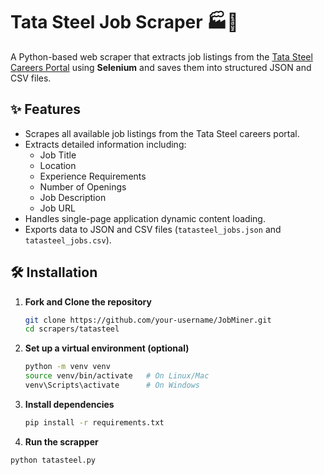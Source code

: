 # Tata Steel Job Scraper 🏭💼

A Python-based web scraper that extracts job listings from the [Tata Steel Careers Portal](https://tatasteel.ripplehire.com/candidate/?token=kYAz91uy1lFDi6FeSiRZ&lang=en&source=CAREERSITE#list) using **Selenium** and saves them into structured JSON and CSV files.

## ✨ Features
- Scrapes all available job listings from the Tata Steel careers portal.
- Extracts detailed information including:
  - Job Title
  - Location
  - Experience Requirements
  - Number of Openings
  - Job Description
  - Job URL
- Handles single-page application dynamic content loading.
- Exports data to JSON and CSV files (`tatasteel_jobs.json` and `tatasteel_jobs.csv`).

## 🛠️ Installation

1. **Fork and Clone the repository**
   ```bash
   git clone https://github.com/your-username/JobMiner.git
   cd scrapers/tatasteel
   ```

2. **Set up a virtual environment (optional)**
   ```bash
   python -m venv venv
   source venv/bin/activate   # On Linux/Mac
   venv\Scripts\activate      # On Windows
   ```

3. **Install dependencies**
   ```bash
   pip install -r requirements.txt
   ```
4. **Run the scrapper**
  ```bash
  python tatasteel.py
  ```

